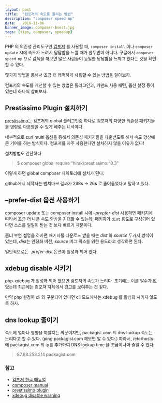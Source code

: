 ```yaml
---
layout: post
title:  "컴포저의 속도를 올리는 방법"
description: "composer speed up"
date:   2016-11-06
banner_image: composer-boost.jpg
tags: [tips, composer, speedup]
---
```

PHP 의 의존성 관리도구인 [컴포저](https://getcomposer.org/ "컴포저(composer) 공식 사이트") 를 사용할 때, `composer install` 이나 `composer update` 시에 속도가 느려서 답답함을 느낄 때가 한두번이 아니다. 구글에서 `composer speed up` 으로 검색을 해보면 많은 사람들이 동일한 답답함을 느끼고 있다는 것을 확인할 수 있다.
 
몇가지 방법을 통해서 조금 더 쾌적하게 사용할 수 있는 방법을 알아보자. 

<!--more-->

컴포저의 속도를 개선할 수 있는 방법은 플러그인과, 커맨드 사용 패턴, 옵션 설정 등이 있는데 하나씩 살펴보자.

## Prestissimo Plugin 설치하기 

[prestissimo](https://github.com/hirak/prestissimo "prestissimo github 프로젝트 페이지")는 컴포저의 global 플러그인중 하나로 컴포저의 다양한 의존성 패키지들을 병령로 다운받을 수 있게 해주는 녀석이다. 

내부적으로 curl multi 옵션을 통해서 의존성 패키지들을 다운받도록 해서 속도 향상에 큰 기여를 하는 방식이다. 컴포저를 자주 사용한다면 설치하지 않을 이유가 없다! 

설치방법도 간단하다

> $ composer global require "hirak/prestissimo:^0.3"

이렇게 하면 global composer 디렉토리에 설치가 된다.

github에서 제작자는 벤치마크 결과가 288s -> 26s 로 줄어들었다고 말하고 있다.

## –prefer-dist 옵션 사용하기

composer update 또는 composer install 시에  *–prepfer-dist* 사용하면 패키지에 따라서 조금 더 나은 속도 향상을 기대할 수 있는데, 패키지가 `dist` 용도로 구성되어 있다면 소스를 일일이 받는 것 보다 빠르기 때문이다. 

좀더 부연 설명을 하자면 패키지를 다운로드 받을 때는 *dist* 와 *source* 두가지 방식이 있는데, *dist*는 안정화 버전, *source* 버그 픽스를 위한 용도라고 생각하면 된다.

일반적으로는 *-prefer-dist* 옵션이 활성화 되어 있다.

## xdebug disable 시키기

php-xdebug 가 활성화 되어 있으면 컴포저의 속도가 느리다. 초기에는 이를 알수가 없었는데 최근에는 컴포저 자체에서 경고를 보여주는 것 같다. 

만약 php 설정이 cli 와 구분되어 있다면 cli 모드에서는 xdebug 를 활성화 시키지 않도록 하자.                   

## dns lookup 줄이기

속도에 얼마나 영향을 끼칠지는 의문이지만, packagist.com 의 dns lookup 속도는 느리다고 할 수 있다. (ping packagist.com 해보면 알 수 있다.) 따라서, /etc/hosts 에 packagist.com 의 ip를 추가하여 DNS lookup time 을 조금이나마 줄일 수 있다.
 
> 87.98.253.214 packagist.com


### 참고

 - [컴포저 한글 매뉴얼](http://xpressengine.github.io/Composer-korean-docs/doc/03-cli.md/#install "컴포저 한글 매뉴얼")
 - [composer manual](https://getcomposer.org/doc/03-cli.md#install "composer 매뉴얼 cli 부분")
 - [prestissimo plugin](https://github.com/hirak/prestissimo "prestissimo 프로젝트 페이지")
 - [xdebug disable warning](https://getcomposer.org/doc/03-cli.md#composer-disable-xdebug-warn "composer 매뉴얼 xdebug 부분")
